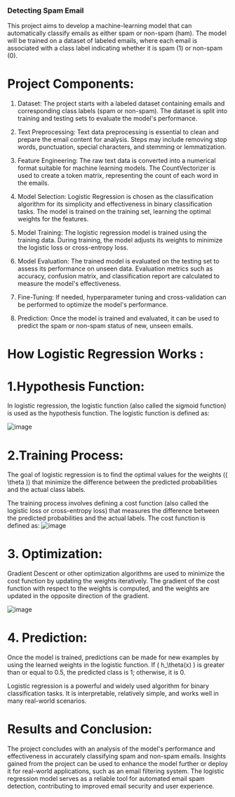 ### Detecting Spam Email
This project aims to develop a machine-learning model that can automatically classify emails as either spam or non-spam (ham). The model will be trained on a dataset of labeled emails, where each email is associated with a class label indicating whether it is spam (1) or non-spam (0).

# Project Components:

1. Dataset:
The project starts with a labeled dataset containing emails and corresponding class labels (spam or non-spam).
The dataset is split into training and testing sets to evaluate the model's performance.

2. Text Preprocessing: Text data preprocessing is essential to clean and prepare the email content for analysis.
Steps may include removing stop words, punctuation, special characters, and stemming or lemmatization.

3. Feature Engineering: The raw text data is converted into a numerical format suitable for machine learning models.
The CountVectorizer is used to create a token matrix, representing the count of each word in the emails.

5. Model Selection: Logistic Regression is chosen as the classification algorithm for its simplicity and effectiveness in binary classification tasks.
The model is trained on the training set, learning the optimal weights for the features.

6. Model Training: The logistic regression model is trained using the training data. During training, the model adjusts its weights to minimize the logistic loss or cross-entropy loss.

7. Model Evaluation: The trained model is evaluated on the testing set to assess its performance on unseen data.
Evaluation metrics such as accuracy, confusion matrix, and classification report are calculated to measure the model's effectiveness.

8. Fine-Tuning: If needed, hyperparameter tuning and cross-validation can be performed to optimize the model's performance.

9. Prediction: Once the model is trained and evaluated, it can be used to predict the spam or non-spam status of new, unseen emails.

# How Logistic Regression Works : 
# 1.Hypothesis Function:
In logistic regression, the logistic function (also called the sigmoid function) is used as the hypothesis function. The logistic function is defined as:

![image](https://github.com/NehaSJ99/Spam_email_detection/assets/72608245/c4e01f65-f34b-4cdd-bd2e-fea4c5f5d474)

# 2.Training Process:

The goal of logistic regression is to find the optimal values for the weights (\( \theta \)) that minimize the difference between the predicted probabilities and the actual class labels.

The training process involves defining a cost function (also called the logistic loss or cross-entropy loss) that measures the difference between the predicted probabilities and the actual labels. The cost function is defined as:
![image](https://github.com/NehaSJ99/Spam_email_detection/assets/72608245/c9c600cc-aa1f-4ea2-a370-d2d8601bea3a)


# 3. Optimization:

Gradient Descent or other optimization algorithms are used to minimize the cost function by updating the weights iteratively. The gradient of the cost function with respect to the weights is computed, and the weights are updated in the opposite direction of the gradient.

![image](https://github.com/NehaSJ99/Spam_email_detection/assets/72608245/a926da51-5e53-4249-93c7-5725dc56183b)


# 4. Prediction:

Once the model is trained, predictions can be made for new examples by using the learned weights in the logistic function. If \( h_\theta(x) \) is greater than or equal to 0.5, the predicted class is 1; otherwise, it is 0.

Logistic regression is a powerful and widely used algorithm for binary classification tasks. It is interpretable, relatively simple, and works well in many real-world scenarios.

# Results and Conclusion:
The project concludes with an analysis of the model's performance and effectiveness in accurately classifying spam and non-spam emails. Insights gained from the project can be used to enhance the model further or deploy it for real-world applications, such as an email filtering system. The logistic regression model serves as a reliable tool for automated email spam detection, contributing to improved email security and user experience.
